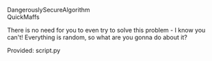 DangerouslySecureAlgorithm  
QuickMaffs

There is no need for you to even try to solve this problem - I know you can't! Everything is random, so what are you gonna do about it?

Provided: script.py
